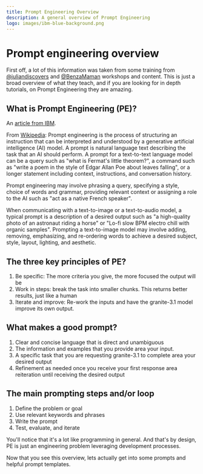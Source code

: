 ```yaml
---
title: Prompt Engineering Overview
description: A general overview of Prompt Engineering
logo: images/ibm-blue-background.png
---
```


# Prompt engineering overview

First off, a lot of this information was taken from some training from
[@juliandiscovers](https://www.youtube.com/channel/UCXKuHxwAeZZu_dg_qs8Z-9w) and [@BenzaMaman](https://www.instagram.com/benzamaman/)
workshops and content. This is just a broad overview of what they teach,
and if you are looking for in depth tutorials, on Prompt Engineering they
are amazing.

## What is Prompt Engineering (PE)?
An [article from IBM](https://www.ibm.com/topics/prompt-engineering).

From [Wikipedia](https://en.wikipedia.org/wiki/Prompt_engineering):
Prompt engineering is the process of structuring an instruction that can be
interpreted and understood by a generative artificial intelligence (AI) model.
A prompt is natural language text describing the task that an AI should perform.
A prompt for a text-to-text language model can be a query such as "what is Fermat's
little theorem?", a command such as "write a poem in the style of Edgar Allan Poe
about leaves falling", or a longer statement including context, instructions,
and conversation history.

Prompt engineering may involve phrasing a query, specifying a style, choice of words
and grammar, providing relevant context or assigning a role to the AI such as "act
as a native French speaker".

When communicating with a text-to-image or a text-to-audio model, a typical prompt is
a description of a desired output such as "a high-quality photo of an astronaut riding
a horse" or "Lo-fi slow BPM electro chill with organic samples". Prompting a text-to-image
model may involve adding, removing, emphasizing, and re-ordering words to achieve a
desired subject, style, layout, lighting, and aesthetic.

## The three key principles of PE?
1. Be specific: The more criteria you give, the more focused the output will be
1. Work in steps: break the task into smaller chunks. This returns better results, just like a human
1. Iterate and improve: Re-work the inputs and have the granite-3.1 model improve its own output.

## What makes a good prompt?
1. Clear and concise language that is direct and unambiguous
1. The information and examples that you provide area your input.
1. A specific task that you are requesting granite-3.1 to complete area your desired output
1. Refinement as needed once you receive your first response area reiteration until receiving the desired output


## The main prompting steps and/or loop
1. Define the problem or goal
1. Use relevant keywords and phrases
1. Write the prompt
1. Test, evaluate, and iterate

You'll notice that it's a lot like programming in general. And that's by design, PE is just an engineering
problem leveraging development processes.

Now that you see this overview, lets actually get into some prompts and helpful prompt templates.

